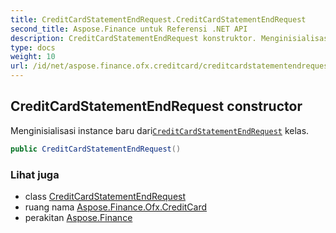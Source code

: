 ```yaml
---
title: CreditCardStatementEndRequest.CreditCardStatementEndRequest
second_title: Aspose.Finance untuk Referensi .NET API
description: CreditCardStatementEndRequest konstruktor. Menginisialisasi instance baru dariCreditCardStatementEndRequest kelas.
type: docs
weight: 10
url: /id/net/aspose.finance.ofx.creditcard/creditcardstatementendrequest/creditcardstatementendrequest/
---
```

## CreditCardStatementEndRequest constructor

Menginisialisasi instance baru dari[`CreditCardStatementEndRequest`](../) kelas.

```csharp
public CreditCardStatementEndRequest()
```

### Lihat juga

* class [CreditCardStatementEndRequest](../)
* ruang nama [Aspose.Finance.Ofx.CreditCard](../../creditcardstatementendrequest/)
* perakitan [Aspose.Finance](../../../)


